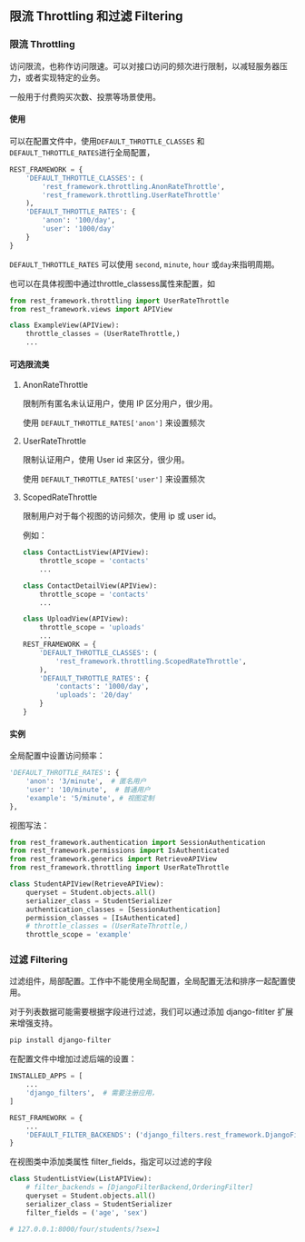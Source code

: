 ## 限流 Throttling 和过滤 Filtering

### 限流 Throttling

访问限流，也称作访问限速。可以对接口访问的频次进行限制，以减轻服务器压力，或者实现特定的业务。

一般用于付费购买次数、投票等场景使用。

#### 使用

可以在配置文件中，使用`DEFAULT_THROTTLE_CLASSES` 和 `DEFAULT_THROTTLE_RATES`进行全局配置，

```python
REST_FRAMEWORK = {
    'DEFAULT_THROTTLE_CLASSES': (
        'rest_framework.throttling.AnonRateThrottle',
        'rest_framework.throttling.UserRateThrottle'
    ),
    'DEFAULT_THROTTLE_RATES': {
        'anon': '100/day',
        'user': '1000/day'
    }
}
```

`DEFAULT_THROTTLE_RATES` 可以使用 `second`, `minute`, `hour` 或`day`来指明周期。

也可以在具体视图中通过throttle_classess属性来配置，如

```python
from rest_framework.throttling import UserRateThrottle
from rest_framework.views import APIView

class ExampleView(APIView):
    throttle_classes = (UserRateThrottle,)
    ...
```

#### 可选限流类

1. AnonRateThrottle

   限制所有匿名未认证用户，使用 IP 区分用户，很少用。

   使用 `DEFAULT_THROTTLE_RATES['anon']`  来设置频次

2. UserRateThrottle

   限制认证用户，使用 User id 来区分，很少用。

   使用 `DEFAULT_THROTTLE_RATES['user']` 来设置频次

3. ScopedRateThrottle

   限制用户对于每个视图的访问频次，使用 ip 或 user id。

   例如：

   ```python
   class ContactListView(APIView):
       throttle_scope = 'contacts'
       ...
   
   class ContactDetailView(APIView):
       throttle_scope = 'contacts'
       ...
   
   class UploadView(APIView):
       throttle_scope = 'uploads'
       ...
   REST_FRAMEWORK = {
       'DEFAULT_THROTTLE_CLASSES': (
           'rest_framework.throttling.ScopedRateThrottle',
       ),
       'DEFAULT_THROTTLE_RATES': {
           'contacts': '1000/day',
           'uploads': '20/day'
       }
   }
   ```

#### 实例

全局配置中设置访问频率：

```python
'DEFAULT_THROTTLE_RATES': {
    'anon': '3/minute',  # 匿名用户
    'user': '10/minute',  # 普通用户
    'example': '5/minute', # 视图定制
},
```

视图写法：

```python
from rest_framework.authentication import SessionAuthentication
from rest_framework.permissions import IsAuthenticated
from rest_framework.generics import RetrieveAPIView
from rest_framework.throttling import UserRateThrottle

class StudentAPIView(RetrieveAPIView):
    queryset = Student.objects.all()
    serializer_class = StudentSerializer
    authentication_classes = [SessionAuthentication]
    permission_classes = [IsAuthenticated]
    # throttle_classes = (UserRateThrottle,)
    throttle_scope = 'example'
```

### 过滤 Filtering

过滤组件，局部配置。工作中不能使用全局配置，全局配置无法和排序一起配置使用。

对于列表数据可能需要根据字段进行过滤，我们可以通过添加 django-fitlter 扩展来增强支持。

```bash
pip install django-filter
```

在配置文件中增加过滤后端的设置：

```python
INSTALLED_APPS = [
    ...
    'django_filters',  # 需要注册应用，
]

REST_FRAMEWORK = {
    ...
    'DEFAULT_FILTER_BACKENDS': ('django_filters.rest_framework.DjangoFilterBackend',)
}
```

在视图类中添加类属性 filter_fields，指定可以过滤的字段

```python
class StudentListView(ListAPIView):
    # filter_backends = [DjangoFilterBackend,OrderingFilter]
    queryset = Student.objects.all()
    serializer_class = StudentSerializer
    filter_fields = ('age', 'sex')

# 127.0.0.1:8000/four/students/?sex=1
```

